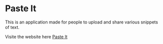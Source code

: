 # Paste It

This is an application made for people to upload and share various snippets of text.

Visite the website here [Paste It](https://paste-it-beta.vercel.app)
